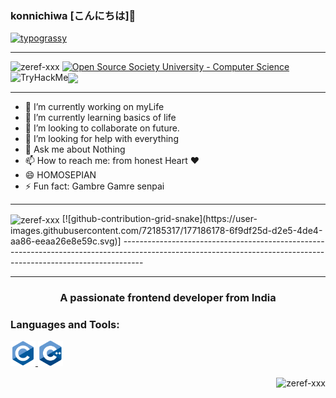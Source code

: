 ### konnichiwa [こんにちは]👋
<a href="https://github.com/kawarimidoll/typograssy">
        <img alt="typograssy" src="https://typograssy.deno.dev/api?text=...%E3%81%93%E3%82%93%E3%81%AB%E3%81%A1%E3%81%AF.&l0=none&l1=82d9d0&l2=027353&l3=038c4c&l4=01402e&bg=none&frame=none&speed=200&comment=">
 
</a>
<hr> 
 
<img src="https://komarev.com/ghpvc/?username=zeref-xxx&label=Profileviews&color=0e75b6&style=flat" alt="zeref-xxx" /> 
 <a href="https://github.com/ossu/computer-science">
 <img alt="Open Source Society University - Computer Science" src="https://img.shields.io/badge/OSSU-computer--science-blue.svg">
 </a>
  <img src="https://tryhackme-badges.s3.amazonaws.com/luciferX.png" alt="TryHackMe" align="left"  />
    
  <!--<img src="https://www.tierragamer.com/wp-content/uploads/2020/01/konnichiwa.gif" alt="TryHackMe" float ="left"/>
  -->
 <div  >
        
<img src="https://media1.tenor.com/m/UqyfdTI9qTEAAAAC/zeref-zeref-dragneel.gif " width="700px"  align="center"  >
<!--  <img src="https://media.tenor.com/rH0jFMF5z3AAAAAC/kirito-sao.gif" align="left" width="300px"> -->
 </div>
 <hr>
 
 
- 🔭 I’m currently working on myLife
- 🌱 I’m currently learning  basics of life
- 👯 I’m looking to collaborate on future.
- 🤔 I’m looking for help with everything
- 💬 Ask me about Nothing
- 📫 How to reach me: from honest Heart ♥ 
- 😄 HOMOSEPIAN
- ⚡ Fun fact: Gambre Gamre  senpai
<hr>
<!--
 [![GitHub Streak](https://github-readme-streak-stats.herokuapp.com?user=Zeref-XXX&theme=dark&hide_border=true)](https://git.io/streak-stats)
 -->

 <streak align="right">
 <img align="center" src="https://github-readme-streak-stats.herokuapp.com/?user=zeref-xxx&" alt="zeref-xxx" />   <streak />
[![github-contribution-grid-snake](https://user-images.githubusercontent.com/72185317/177186178-6f9df25d-d2e5-4de4-aa86-eeaa26e8e59c.svg)] 
-----------------------------------------------------------------------------------------------------------------------------------------------------------------
<hr>
<h3 align="center">A passionate frontend developer from India</h3>

<p align="left"> </p>

<h3 align="left">Languages and Tools:</h3>
<p align="left"> 
 <a href="https://www.cprogramming.com/" target="_blank" rel="noreferrer"> 
 <img src="https://raw.githubusercontent.com/devicons/devicon/master/icons/c/c-original.svg" alt="c" width="40" height="40"/> </a> <a href="https://www.w3schools.com/cpp/" target="_blank" rel="noreferrer">
 <img src="https://raw.githubusercontent.com/devicons/devicon/master/icons/cplusplus/cplusplus-original.svg" alt="cplusplus" width="40" height="40"/> </a> 
</p>

<!-- <p><img align="left" src="https://github-readme-stats.vercel.app/api/top-langs?username=zeref-xxx&show_icons=true&locale=en&layout=compact" alt="zeref-xxx" /></p>-->

<p>&nbsp;<img align="center" src="https://github-readme-stats.vercel.app/api?username=zeref-xxx&show_icons=true&locale=en" alt="zeref-xxx" /></p>


